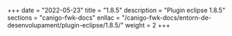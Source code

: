 +++
date        = "2022-05-23"
title       = "1.8.5"
description = "Plugin eclipse 1.8.5"
sections    = "canigo-fwk-docs"
enllac		= "/canigo-fwk-docs/entorn-de-desenvolupament/plugin-eclipse/1.8.5/"
weight		= 2
+++
